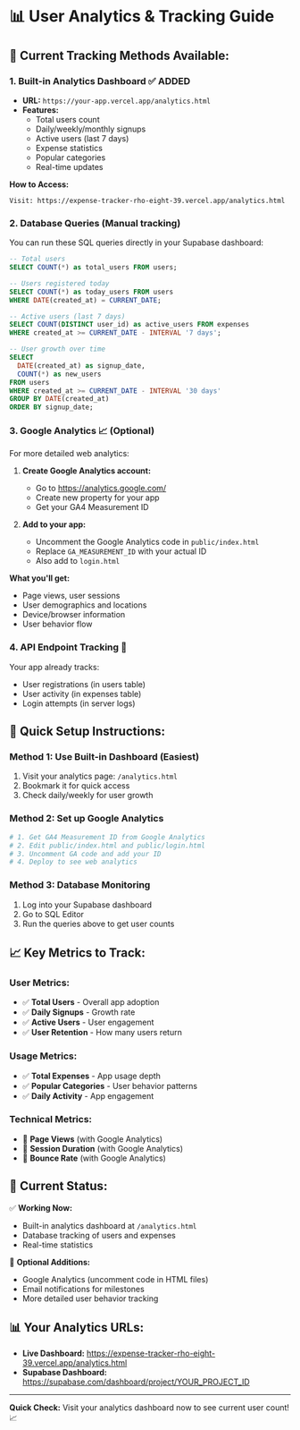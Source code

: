 # 📊 User Analytics & Tracking Guide

## 🎯 **Current Tracking Methods Available:**

### **1. Built-in Analytics Dashboard** ✅ ADDED
- **URL:** `https://your-app.vercel.app/analytics.html`
- **Features:**
  - Total users count
  - Daily/weekly/monthly signups
  - Active users (last 7 days)
  - Expense statistics
  - Popular categories
  - Real-time updates

**How to Access:**
```
Visit: https://expense-tracker-rho-eight-39.vercel.app/analytics.html
```

### **2. Database Queries** (Manual tracking)
You can run these SQL queries directly in your Supabase dashboard:

```sql
-- Total users
SELECT COUNT(*) as total_users FROM users;

-- Users registered today
SELECT COUNT(*) as today_users FROM users 
WHERE DATE(created_at) = CURRENT_DATE;

-- Active users (last 7 days)
SELECT COUNT(DISTINCT user_id) as active_users FROM expenses 
WHERE created_at >= CURRENT_DATE - INTERVAL '7 days';

-- User growth over time
SELECT 
  DATE(created_at) as signup_date,
  COUNT(*) as new_users
FROM users 
WHERE created_at >= CURRENT_DATE - INTERVAL '30 days'
GROUP BY DATE(created_at)
ORDER BY signup_date;
```

### **3. Google Analytics** 📈 (Optional)
For more detailed web analytics:

1. **Create Google Analytics account:**
   - Go to https://analytics.google.com/
   - Create new property for your app
   - Get your GA4 Measurement ID

2. **Add to your app:**
   - Uncomment the Google Analytics code in `public/index.html`
   - Replace `GA_MEASUREMENT_ID` with your actual ID
   - Also add to `login.html`

**What you'll get:**
- Page views, user sessions
- User demographics and locations  
- Device/browser information
- User behavior flow

### **4. API Endpoint Tracking** 📱
Your app already tracks:
- User registrations (in users table)
- User activity (in expenses table)
- Login attempts (in server logs)

## 🔧 **Quick Setup Instructions:**

### **Method 1: Use Built-in Dashboard (Easiest)**
1. Visit your analytics page: `/analytics.html`
2. Bookmark it for quick access
3. Check daily/weekly for user growth

### **Method 2: Set up Google Analytics**
```bash
# 1. Get GA4 Measurement ID from Google Analytics
# 2. Edit public/index.html and public/login.html
# 3. Uncomment GA code and add your ID
# 4. Deploy to see web analytics
```

### **Method 3: Database Monitoring**
1. Log into your Supabase dashboard
2. Go to SQL Editor
3. Run the queries above to get user counts

## 📈 **Key Metrics to Track:**

### **User Metrics:**
- ✅ **Total Users** - Overall app adoption
- ✅ **Daily Signups** - Growth rate
- ✅ **Active Users** - User engagement
- ✅ **User Retention** - How many users return

### **Usage Metrics:**
- ✅ **Total Expenses** - App usage depth
- ✅ **Popular Categories** - User behavior patterns
- ✅ **Daily Activity** - App engagement

### **Technical Metrics:**
- 🔄 **Page Views** (with Google Analytics)
- 🔄 **Session Duration** (with Google Analytics)
- 🔄 **Bounce Rate** (with Google Analytics)

## 🚀 **Current Status:**

✅ **Working Now:**
- Built-in analytics dashboard at `/analytics.html`
- Database tracking of users and expenses
- Real-time statistics

🔄 **Optional Additions:**
- Google Analytics (uncomment code in HTML files)
- Email notifications for milestones
- More detailed user behavior tracking

## 📊 **Your Analytics URLs:**
- **Live Dashboard:** https://expense-tracker-rho-eight-39.vercel.app/analytics.html
- **Supabase Dashboard:** https://supabase.com/dashboard/project/YOUR_PROJECT_ID

---

**Quick Check:** Visit your analytics dashboard now to see current user count! 📈
